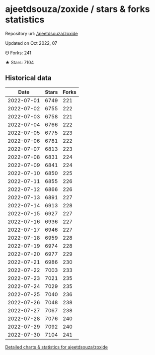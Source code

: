 # ajeetdsouza/zoxide / stars & forks statistics

Repository url: [/ajeetdsouza/zoxide](https://github.com/ajeetdsouza/zoxide)

Updated on Oct 2022, 07

☋ Forks: 241

★ Stars: 7104

## Historical data
| Date | Stars | Forks |
|------|-------|-------|
| 2022-07-01 | 6749 | 221 | 
| 2022-07-02 | 6755 | 222 | 
| 2022-07-03 | 6758 | 221 | 
| 2022-07-04 | 6766 | 222 | 
| 2022-07-05 | 6775 | 223 | 
| 2022-07-06 | 6781 | 222 | 
| 2022-07-07 | 6813 | 223 | 
| 2022-07-08 | 6831 | 224 | 
| 2022-07-09 | 6841 | 224 | 
| 2022-07-10 | 6850 | 225 | 
| 2022-07-11 | 6855 | 226 | 
| 2022-07-12 | 6866 | 226 | 
| 2022-07-13 | 6891 | 227 | 
| 2022-07-14 | 6913 | 228 | 
| 2022-07-15 | 6927 | 227 | 
| 2022-07-16 | 6936 | 227 | 
| 2022-07-17 | 6946 | 227 | 
| 2022-07-18 | 6959 | 228 | 
| 2022-07-19 | 6974 | 228 | 
| 2022-07-20 | 6977 | 229 | 
| 2022-07-21 | 6986 | 230 | 
| 2022-07-22 | 7003 | 233 | 
| 2022-07-23 | 7021 | 235 | 
| 2022-07-24 | 7029 | 235 | 
| 2022-07-25 | 7040 | 236 | 
| 2022-07-26 | 7048 | 238 | 
| 2022-07-27 | 7067 | 238 | 
| 2022-07-28 | 7076 | 240 | 
| 2022-07-29 | 7092 | 240 | 
| 2022-07-30 | 7104 | 241 | 


[Detailed charts & statistics for ajeetdsouza/zoxide](https://reviewgithub.com/rep/ajeetdsouza/zoxide)

